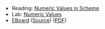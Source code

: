 * Reading: [Numeric Values in Scheme](../readings/numbers-reading.html)
* Lab: [Numeric Values](../labs/numeric-values-lab.html)
* [EBoard](../eboards/04.html) 
  ([Source](../eboards/04.md))
  ([PDF](../eboards/04.pdf))
